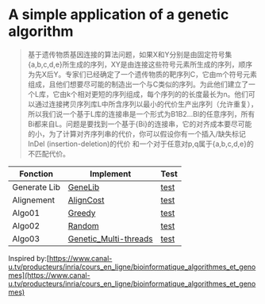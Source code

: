 
# A simple application of a genetic algorithm


> 基于遗传物质基因连接的算法问题，如果X和Y分别是由固定符号集{a,b,c,d,e}所生成的序列，XY是由连接这些符号元素所生成的序列，顺序为先X后Y。专家们已经确定了一个遗传物质的靶序列C，它由m个符号元素组成，且他们想要尽可能的制造出一个与C类似的序列。为此他们建立了一个L库，它由k个相对更短的序列组成，每个序列的的长度最长为n。他们可以通过连接拷贝序列库L中所含序列以最小的代价生产出序列（允许重复），所以我们说一个基于L库的连接串是一个形式为B1B2...Bl的任意序列，所有Bi都来自L。问题是要找到一个基于{Bi}的连接串，它的对齐成本要尽可能的小，为了计算对齐序列串的代价，你可以假设你有一个插入/缺失标记InDel (insertion-deletion)的代价 和一个对于任意对p,q属于{a,b,c,d,e}的不匹配代价。 

| Fonction  | Implement | Test |
| ------ | ------ | ------ |
| Generate Lib | [GeneLib](https://github.com/huangshenyuan-unice/algo_avenc-/blob/master/src/Gene/utils/GeneLib.java)| [test](https://github.com/huangshenyuan-unice/algo_avenc-/blob/master/src/Gene/tests/Main.java) |
| Alignement | [AlignCost](https://github.com/huangshenyuan-unice/algo_avenc-/blob/master/src/Gene/utils/Aligner.java)| [test](https://github.com/huangshenyuan-unice/algo_avenc-/blob/master/src/Gene/tests/Main.java)|
| Algo01 | [Greedy](https://github.com/huangshenyuan-unice/algo_avenc-/blob/master/src/Gene/algos/GreedyGeneMaker.java)| [test](https://github.com/huangshenyuan-unice/algo_avenc-/blob/master/src/Gene/tests/GreedyTest.java)|
| Algo02 | [Random](https://github.com/huangshenyuan-unice/algo_avenc-/blob/master/src/Gene/algos/RandomGeneMaker.java)| [test](https://github.com/huangshenyuan-unice/algo_avenc-/blob/master/src/Gene/tests/RandomTest.java)|
| Algo03 | [Genetic_Multi-threads](https://github.com/huangshenyuan-unice/algo_avenc-/blob/master/src/Gene/algos/GeneticGeneMaker.java)| [test](https://github.com/huangshenyuan-unice/algo_avenc-/blob/master/src/Gene/tests/HeuristicTest.java)|


Inspired by:[https://www.canal-u.tv/producteurs/inria/cours_en_ligne/bioinformatique_algorithmes_et_genomes](https://www.canal-u.tv/producteurs/inria/cours_en_ligne/bioinformatique_algorithmes_et_genomes)
